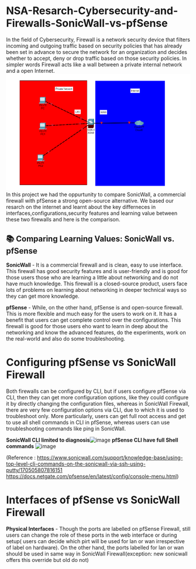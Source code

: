 # NSA-Resarch-Cybersecurity-and-Firewalls-SonicWall-vs-pfSense
In the field of Cybersecurity, Firewall is a network security device that filters incoming and outgoing traffic based on security policies that has already been set in advance to secure the network for an organization and decides whether to accept, deny or drop traffic based on those security policies. In simpler words Firewall acts like a wall between a private internal network and a open Internet.
![Firewall](./Firewall.png)
In this project we had the oppurtunity to compare SonicWall, a commercial firewall with pfSense a strong open-source alternative. We based our resarch on the internet and learnt about the key differneces in interfaces,configurations,security features and learning value between these two firewalls and here is the comparison.
## 📚 Comparing Learning Values: SonicWall vs. pfSense

**SonicWall** - It is a commercial firewall and is clean, easy to use interface. This firewall has good security features and is user-friendly and is good for those users those who are learning a little about networking and do not have much knowledge. This firewall is a closed-source product, users face lots of problems on learning about networking in deeper technical ways so they can get more knowledge.

**pfSense** - While, on the other hand, pfSense is and open-source firewall. This is more flexible and much easy for the users to work on it. It has a benefit that users can get complete control over the configurations. This firewall is good for those users eho want to learn in deep about the networking and know the advanced features, do the experiments, work on the real-world and also do some troubleshooting.

# Configuring pfSense vs SonicWall Firewall
Both firewalls can be configured by CLI, but if users configure pfSense via CLI, then they can get more configuration options, like they could configure it by directly changing the configuration files, whereas in SonicWall Firewall, there are very few configuration options via CLI, due to which it is used to troubleshoot only. More particularly, users can get full root access and get to use all shell commands in CLI in pfSense, whereas users can use troubleshooting commands like ping in SonicWall.

**SonicWall CLI limited to diagnosis**![image](https://github.com/user-attachments/assets/cb82357e-4283-4504-a854-19f6d7c21e25)
**pfSense CLI have full Shell commands** ![image](https://github.com/user-attachments/assets/137b8959-d841-4dcb-9687-99d61ffe3b53)

(Reference : 
https://www.sonicwall.com/support/knowledge-base/using-top-level-cli-commands-on-the-sonicwall-via-ssh-using-putty/170505807816151
https://docs.netgate.com/pfsense/en/latest/config/console-menu.html)


# Interfaces of pfSense vs SonicWall Firewall
**Physical Interfaces** - Though the ports are labelled on pfSense Firewall, still users can change the role of these ports in the web interface or during setup( users can decide which pirt will be used for lan or wan irrespective of label on hardware). On the other hand, the ports labelled for lan or wan should be used in same way in SonicWall Firewall(exception: new sonicwall offers this override but old do not)
